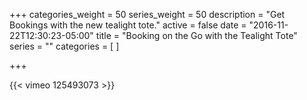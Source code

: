 +++
categories_weight = 50
series_weight = 50
description = "Get Bookings with the new tealight tote."
active = false
date = "2016-11-22T12:30:23-05:00"
title = "Booking on the Go with the Tealight Tote"
series = ""
categories = [
]

+++

{{< vimeo 125493073 >}}
